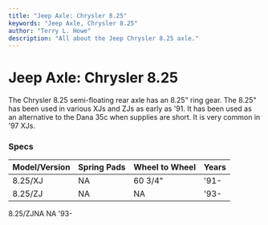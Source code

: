 ```yaml
---
title: "Jeep Axle: Chrysler 8.25"
keywords: "Jeep Axle, Chrysler 8.25"
author: "Terry L. Howe"
description: "All about the Jeep Chrysler 8.25 axle."
---
```


# Jeep Axle: Chrysler 8.25
The Chrysler 8.25 semi-floating rear axle has an 8.25" ring gear.
The 8.25" has been used in various XJs and ZJs as early as '91.
It has been used as an alternative to the Dana 35c when supplies
are short.  It is very common in '97 XJs.
### Specs
| Model/Version | Spring Pads | Wheel to Wheel | Years |
| --- | --- | --- | --- |
| 8.25/XJ | NA | 60 3/4" | '91- |  |
| 8.25/ZJ | NA | NA | '93- |  |

8.25/ZJNA NA '93-